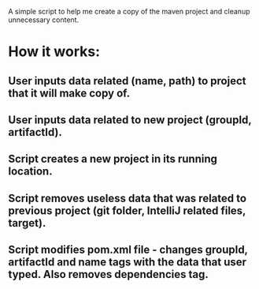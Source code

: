 A simple script to help me create a copy of the maven project and cleanup unnecessary content.

# How it works:
## User inputs data related (name, path) to project that it will make copy of.
## User inputs data related to new project (groupId, artifactId).
## Script creates a new project in its running location.
## Script removes useless data that was related to previous project (git folder, IntelliJ related files, target).
## Script modifies pom.xml file - changes groupId, artifactId and name tags with the data that user typed. Also removes dependencies tag.

